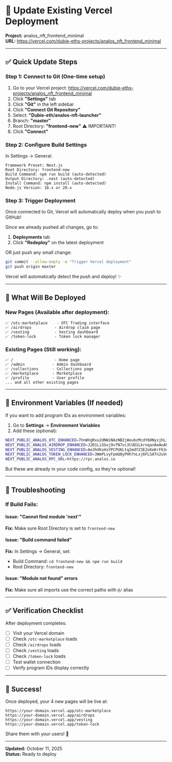 # 🚀 Update Existing Vercel Deployment

**Project:** analos_nft_frontend_minimal  
**URL:** https://vercel.com/dubie-eths-projects/analos_nft_frontend_minimal

---

## ✅ Quick Update Steps

### **Step 1: Connect to Git (One-time setup)**

1. Go to your Vercel project: https://vercel.com/dubie-eths-projects/analos_nft_frontend_minimal
2. Click **"Settings"** tab
3. Click **"Git"** in the left sidebar
4. Click **"Connect Git Repository"**
5. Select: **"Dubie-eth/analos-nft-launcher"**
6. Branch: **"master"**
7. Root Directory: **"frontend-new"** ⚠️ IMPORTANT!
8. Click **"Connect"**

### **Step 2: Configure Build Settings**

In Settings → General:

```
Framework Preset: Next.js
Root Directory: frontend-new
Build Command: npm run build (auto-detected)
Output Directory: .next (auto-detected)
Install Command: npm install (auto-detected)
Node.js Version: 18.x or 20.x
```

### **Step 3: Trigger Deployment**

Once connected to Git, Vercel will automatically deploy when you push to GitHub!

Since we already pushed all changes, go to:
1. **Deployments** tab
2. Click **"Redeploy"** on the latest deployment

OR just push any small change:
```bash
git commit --allow-empty -m "Trigger Vercel deployment"
git push origin master
```

Vercel will automatically detect the push and deploy! ✨

---

## 🎯 What Will Be Deployed

### **New Pages (Available after deployment):**
```
✅ /otc-marketplace    - OTC Trading interface
✅ /airdrops          - Airdrop claim page
✅ /vesting           - Vesting dashboard
✅ /token-lock        - Token lock manager
```

### **Existing Pages (Still working):**
```
✅ /                  - Home page
✅ /admin            - Admin dashboard
✅ /collections      - Collections page
✅ /marketplace      - Marketplace
✅ /profile          - User profile
... and all other existing pages
```

---

## 🔧 Environment Variables (If needed)

If you want to add program IDs as environment variables:

1. Go to **Settings** → **Environment Variables**
2. Add these (optional):

```bash
NEXT_PUBLIC_ANALOS_OTC_ENHANCED=7hnWVgRxu2dNWiNAzNB2jWoubzMcdY6HNysjhLiawXPY
NEXT_PUBLIC_ANALOS_AIRDROP_ENHANCED=J2D1LiSGxj9vTN7vc3CUD1LkrnqanAeAoAhE2nvvyXHC
NEXT_PUBLIC_ANALOS_VESTING_ENHANCED=Ae3hXKsHzYPCPUKLtq2mdYZ3E2oKeKrF63ekceGxpHsY
NEXT_PUBLIC_ANALOS_TOKEN_LOCK_ENHANCED=3WmPLvyFpmQ8yPHh7nLxj6FLSATn2uVeD2ceNpuRKwZH
NEXT_PUBLIC_ANALOS_RPC_URL=https://rpc.analos.io
```

But these are already in your code config, so they're optional!

---

## 🚨 Troubleshooting

### **If Build Fails:**

#### Issue: "Cannot find module 'next'"
**Fix:** Make sure Root Directory is set to `frontend-new`

#### Issue: "Build command failed"
**Fix:** In Settings → General, set:
- Build Command: `cd frontend-new && npm run build`
- Root Directory: `frontend-new`

#### Issue: "Module not found" errors
**Fix:** Make sure all imports use the correct paths with `@/` alias

---

## ✅ Verification Checklist

After deployment completes:

- [ ] Visit your Vercel domain
- [ ] Check `/otc-marketplace` loads
- [ ] Check `/airdrops` loads
- [ ] Check `/vesting` loads
- [ ] Check `/token-lock` loads
- [ ] Test wallet connection
- [ ] Verify program IDs display correctly

---

## 🎉 Success!

Once deployed, your 4 new pages will be live at:
```
https://your-domain.vercel.app/otc-marketplace
https://your-domain.vercel.app/airdrops
https://your-domain.vercel.app/vesting
https://your-domain.vercel.app/token-lock
```

Share them with your users! 🚀

---

**Updated:** October 11, 2025  
**Status:** Ready to deploy

